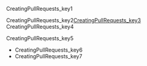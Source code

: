 CreatingPullRequests_key1


CreatingPullRequests_key2[CreatingPullRequests_key3](https://yangsu.github.io/pull-request-tutorial/)
CreatingPullRequests_key4

CreatingPullRequests_key5


- CreatingPullRequests_key6
- CreatingPullRequests_key7
